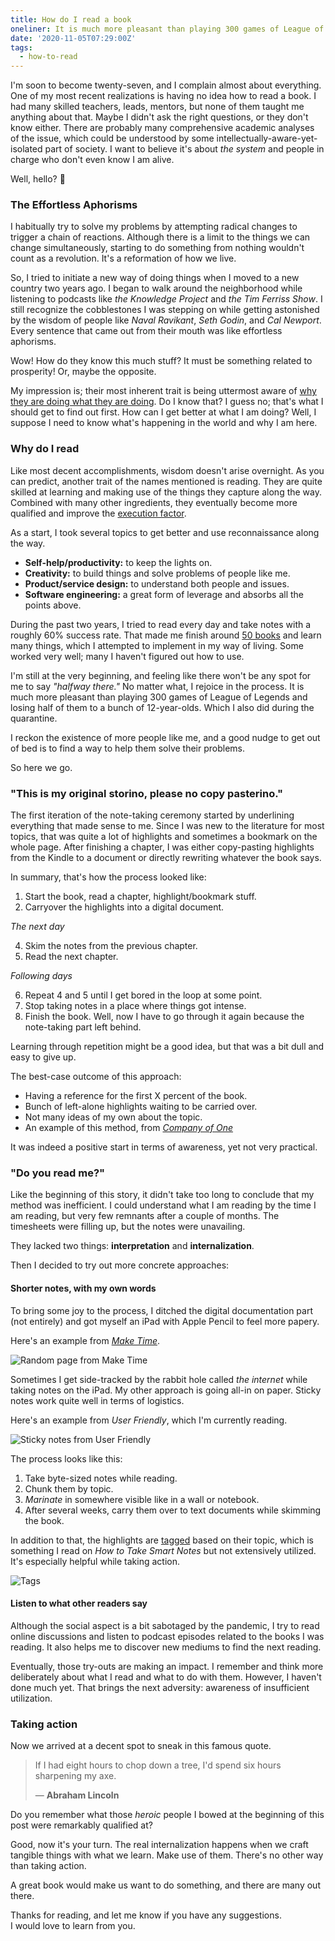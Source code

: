 ```yaml
---
title: How do I read a book
oneliner: It is much more pleasant than playing 300 games of League of Legends and losing half of them to a bunch of 12-year-olds.
date: '2020-11-05T07:29:00Z'
tags:
  - how-to-read
---
```


I'm soon to become twenty-seven, and I complain almost about everything. One of my most recent realizations is having no idea how to read a book. I had many skilled teachers, leads, mentors, but none of them taught me anything about that. Maybe I didn't ask the right questions, or they don't know either. There are probably many comprehensive academic analyses of the issue, which could be understood by some intellectually-aware-yet-isolated part of society. I want to believe it's about _the system_ and people in charge who don't even know I am alive.

Well, hello? 👋

### The Effortless Aphorisms

I habitually try to solve my problems by attempting radical changes to trigger a chain of reactions. Although there is a limit to the things we can change simultaneously, starting to do something from nothing wouldn't count as a revolution. It's a reformation of how we live.

So, I tried to initiate a new way of doing things when I moved to a new country two years ago. I began to walk around the neighborhood while listening to podcasts like _the Knowledge Project_ and _the Tim Ferriss Show_. I still recognize the cobblestones I was stepping on while getting astonished by the wisdom of people like _Naval Ravikant_, _Seth Godin_, and _Cal Newport_. Every sentence that came out from their mouth was like effortless aphorisms.

Wow! How do they know this much stuff? It must be something related to prosperity! Or, maybe the opposite.

My impression is; their most inherent trait is being uttermost aware of [why they are doing what they are doing](/tags/why-are-you-doing?target=blank). Do I know that? I guess no; that's what I should get to find out first. How can I get better at what I am doing? Well, I suppose I need to know what's happening in the world and why I am here.

### Why do I read

Like most decent accomplishments, wisdom doesn't arise overnight. As you can predict, another trait of the names mentioned is reading. They are quite skilled at learning and making use of the things they capture along the way. Combined with many other ingredients, they eventually become more qualified and improve the [execution factor](/tags/execution-factor?target=blank).

As a start, I took several topics to get better and use reconnaissance along the way.

- **Self-help/productivity:** to keep the lights on.
- **Creativity:** to build things and solve problems of people like me.
- **Product/service design:** to understand both people and issues.
- **Software engineering:** a great form of leverage and absorbs all the points above.

During the past two years, I tried to read every day and take notes with a roughly 60% success rate. That made me finish around [50 books](/books?target=blank) and learn many things, which I attempted to implement in my way of living. Some worked very well; many I haven't figured out how to use.

I'm still at the very beginning, and feeling like there won't be any spot for me to say _"halfway there."_ No matter what, I rejoice in the process. It is much more pleasant than playing 300 games of League of Legends and losing half of them to a bunch of 12-year-olds. Which I also did during the quarantine.

I reckon the existence of more people like me, and a good nudge to get out of bed is to find a way to help them solve their problems.

So here we go.

### "This is my original storino, please no copy pasterino."

The first iteration of the note-taking ceremony started by underlining everything that made sense to me. Since I was new to the literature for most topics, that was quite a lot of highlights and sometimes a bookmark on the whole page. After finishing a chapter, I was either copy-pasting highlights from the Kindle to a document or directly rewriting whatever the book says.

In summary, that's how the process looked like:

1. Start the book, read a chapter, highlight/bookmark stuff.
2. Carryover the highlights into a digital document.

_The next day_

4. Skim the notes from the previous chapter.
5. Read the next chapter.

_Following days_

6. Repeat 4 and 5 until I get bored in the loop at some point.
7. Stop taking notes in a place where things got intense.
8. Finish the book. Well, now I have to go through it again because the note-taking part left behind.

Learning through repetition might be a good idea, but that was a bit dull and easy to give up.

The best-case outcome of this approach:

- Having a reference for the first X percent of the book.
- Bunch of left-alone highlights waiting to be carried over.
- Not many ideas of my own about the topic.
- An example of this method, from _[Company of One](/books/company-of-one?target=blank)_

It was indeed a positive start in terms of awareness, yet not very practical.

### "Do you read me?"

Like the beginning of this story, it didn't take too long to conclude that my method was inefficient. I could understand what I am reading by the time I am reading, but very few remnants after a couple of months. The timesheets were filling up, but the notes were unavailing.

They lacked two things: **interpretation** and **internalization**.

Then I decided to try out more concrete approaches:

#### Shorter notes, with my own words

To bring some joy to the process, I ditched the digital documentation part (not entirely) and got myself an iPad with Apple Pencil to feel more papery.

Here's an example from [_Make Time_](/books/make-time?target=blank).

![Random page from Make Time](/images/books/make-time/make-time-08.jpg)

Sometimes I get side-tracked by the rabbit hole called _the internet_ while taking notes on the iPad. My other approach is going all-in on paper. Sticky notes work quite well in terms of logistics.

Here's an example from _User Friendly_, which I'm currently reading.

![Sticky notes from User Friendly](/images/articles/how-do-I-read/how-do-I-read-post-it.jpg)

The process looks like this:

1. Take byte-sized notes while reading.
2. Chunk them by topic.
3. _Marinate_ in somewhere visible like in a wall or notebook.
4. After several weeks, carry them over to text documents while skimming the book.

In addition to that, the highlights are [tagged](/tags?target=blank) based on their topic, which is something I read on _How to Take Smart Notes_ but not extensively utilized. It's especially helpful while taking action.

![Tags](/images/articles/how-do-I-read/how-do-I-read-tags.jpg)

#### Listen to what other readers say

Although the social aspect is a bit sabotaged by the pandemic, I try to read online discussions and listen to podcast episodes related to the books I was reading. It also helps me to discover new mediums to find the next reading.

Eventually, those try-outs are making an impact. I remember and think more deliberately about what I read and what to do with them. However, I haven't done much yet. That brings the next adversity: awareness of insufficient utilization.

### Taking action

Now we arrived at a decent spot to sneak in this famous quote.

> If I had eight hours to chop down a tree, I'd spend six hours sharpening my axe.
>
> &mdash; **Abraham Lincoln**

Do you remember what those _heroic_ people I bowed at the beginning of this post were remarkably qualified at?

Good, now it's your turn. The real internalization happens when we craft tangible things with what we learn. Make use of them. There's no other way than taking action.

A great book would make us want to do something, and there are many out there.

Thanks for reading, and let me know if you have any suggestions.\
I would love to learn from you.
